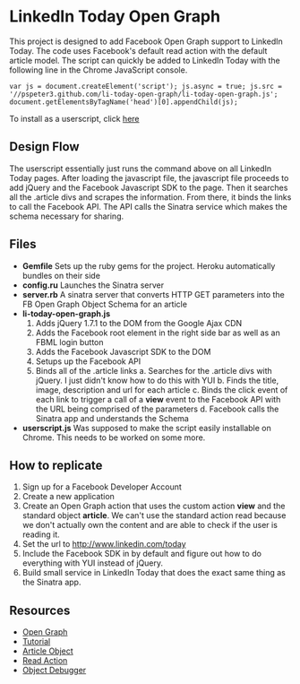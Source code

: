 # LinkedIn Today Open Graph

This project is designed to add Facebook Open Graph support to LinkedIn Today.
The code uses Facebook's default read action with the default article model. The
script can quickly be added to LinkedIn Today with the following line in the
Chrome JavaScript console.

    var js = document.createElement('script'); js.async = true; js.src = '//pspeter3.github.com/li-today-open-graph/li-today-open-graph.js'; document.getElementsByTagName('head')[0].appendChild(js);

To install as a userscript, click [here](http://pspeter3.github.com/li-today-open-graph/userscript.js)

## Design Flow

The userscript essentially just runs the command above on all LinkedIn Today
pages. After loading the javascript file, the javascript file proceeds to add
jQuery and the Facebook Javascript SDK to the page. Then it searches all the
.article divs and scrapes the information. From there, it binds the links to
call the Facebook API. The API calls the Sinatra service which makes the schema
necessary for sharing.

## Files

- **Gemfile** Sets up the ruby gems for the project. Heroku automatically bundles
  on their side
- **config.ru** Launches the Sinatra server
- **server.rb** A sinatra server that converts HTTP GET parameters into the FB
  Open Graph Object Schema for an article
- **li-today-open-graph.js**
  1. Adds jQuery 1.7.1 to the DOM from the Google Ajax CDN
  2. Adds the Facebook root element in the right side bar as well as an FBML
     login button
  3. Adds the Facebook Javascript SDK to the DOM
  4. Setups up the Facebook API
  5. Binds all of the .article links
    a. Searches for the .article divs with jQuery. I just didn't know how to do
       this with YUI
    b. Finds the title, image, description and url for each article
    c. Binds the click event of each link to trigger a call of a **view** event
       to the Facebook API with the URL being comprised of the parameters
    d. Facebook calls the Sinatra app and understands the Schema
- **userscript.js** Was supposed to make the script easily installable on Chrome.
  This needs to be worked on some more.

## How to replicate

1. Sign up for a Facebook Developer Account
2. Create a new application
3. Create an Open Graph action that uses the custom action **view** and the
   standard object **article**. We can't use the standard action read because
   we don't actually own the content and are able to check if the user is
   reading it.
4. Set the url to http://www.linkedin.com/today
5. Include the Facebook SDK in by default and figure out how to do everything
   with YUI instead of jQuery.
6. Build small service in LinkedIn Today that does the exact same thing as the
   Sinatra app.

## Resources

- [Open Graph](https://developers.facebook.com/docs/opengraph/)
- [Tutorial](https://developers.facebook.com/docs/opengraph/tutorial/)
- [Article Object](https://developers.facebook.com/docs/opengraph/objects/builtin/#article)
- [Read Action](https://developers.facebook.com/docs/opengraph/actions/builtin/#read)
- [Object Debugger](https://developers.facebook.com/tools/debug)